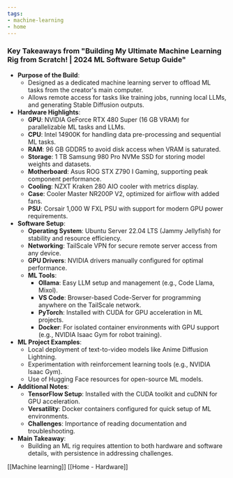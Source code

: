 ```yaml
---
tags: 
- machine-learning
- home
---
```


### Key Takeaways from "Building My Ultimate Machine Learning Rig from Scratch! | 2024 ML Software Setup Guide"

- **Purpose of the Build**:
    - Designed as a dedicated machine learning server to offload ML tasks from the creator's main computer.
    - Allows remote access for tasks like training jobs, running local LLMs, and generating Stable Diffusion outputs.
- **Hardware Highlights**:
    - **GPU**: NVIDIA GeForce RTX 480 Super (16 GB VRAM) for parallelizable ML tasks and LLMs.
    - **CPU**: Intel 14900K for handling data pre-processing and sequential ML tasks.
    - **RAM**: 96 GB GDDR5 to avoid disk access when VRAM is saturated.
    - **Storage**: 1 TB Samsung 980 Pro NVMe SSD for storing model weights and datasets.
    - **Motherboard**: Asus ROG STX Z790 I Gaming, supporting peak component performance.
    - **Cooling**: NZXT Kraken 280 AIO cooler with metrics display.
    - **Case**: Cooler Master NR200P V2, optimized for airflow with added fans.
    - **PSU**: Corsair 1,000 W FXL PSU with support for modern GPU power requirements.
- **Software Setup**:
    - **Operating System**: Ubuntu Server 22.04 LTS (Jammy Jellyfish) for stability and resource efficiency.
    - **Networking**: TailScale VPN for secure remote server access from any device.
    - **GPU Drivers**: NVIDIA drivers manually configured for optimal performance.
    - **ML Tools**:
        - **Ollama**: Easy LLM setup and management (e.g., Code Llama, Mixol).
        - **VS Code**: Browser-based Code-Server for programming anywhere on the TailScale network.
        - **PyTorch**: Installed with CUDA for GPU acceleration in ML projects.
        - **Docker**: For isolated container environments with GPU support (e.g., NVIDIA Isaac Gym for robot training).
- **ML Project Examples**:
    - Local deployment of text-to-video models like Anime Diffusion Lightning.
    - Experimentation with reinforcement learning tools (e.g., NVIDIA Isaac Gym).
    - Use of Hugging Face resources for open-source ML models.
- **Additional Notes**:
    - **TensorFlow Setup**: Installed with the CUDA toolkit and cuDNN for GPU acceleration.
    - **Versatility**: Docker containers configured for quick setup of ML environments.
    - **Challenges**: Importance of reading documentation and troubleshooting.
- **Main Takeaway**:
    - Building an ML rig requires attention to both hardware and software details, with persistence in addressing challenges.

[[Machine learning]] [[Home - Hardware]]